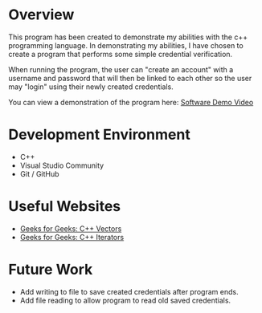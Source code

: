 # Overview

This program has been created to demonstrate my abilities with the c++ programming language. In demonstrating my abilities, I have chosen to create a program that performs some simple credential verification.

When running the program, the user can "create an account" with a username and password that will then be linked to each other so the user may "login" using their newly created credentials.

You can view a demonstration of the program here: [Software Demo Video](https://youtu.be/VFVCeMtC1lo)

# Development Environment

* C++
* Visual Studio Community
* Git / GitHub

# Useful Websites

* [Geeks for Geeks: C++ Vectors]([http://url.link.goes.here](https://www.geeksforgeeks.org/vector-in-cpp-stl/))
* [Geeks for Geeks: C++ Iterators]([http://url.link.goes.here](https://www.geeksforgeeks.org/iterators-c-stl/))

# Future Work

* Add writing to file to save created credentials after program ends.
* Add file reading to allow program to read old saved credentials.
